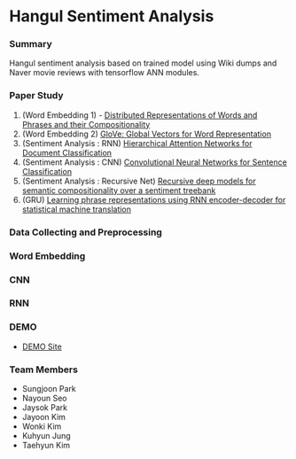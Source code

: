 # Hangul Sentiment Analysis

### Summary
   Hangul sentiment analysis based on trained model using Wiki dumps and Naver movie reviews with tensorflow ANN modules. 

### Paper Study
   1. (Word Embedding 1) - [Distributed Representations of Words and Phrases and their Compositionality](http://papers.nips.cc/paper/5021-distributed-representations-of-words-and-phrases-and-their-compositionality)
   2. (Word Embedding 2) [GloVe: Global Vectors for Word Representation](http://www.aclweb.org/anthology/D14-1162)
   3. (Sentiment Analysis : RNN) [Hierarchical Attention Networks for Document Classification](http://www.aclweb.org/anthology/N16-1174)
   4. (Sentiment Analysis : CNN) [Convolutional Neural Networks for Sentence Classification](https://arxiv.org/abs/1408.5882)
   5. (Sentiment Analysis : Recursive Net) [Recursive deep models for semantic compositionality over a sentiment treebank](http://www.anthology.aclweb.org/D/D13/D13-1170.pdf) 
   6. (GRU) [Learning phrase representations using RNN encoder-decoder for statistical machine translation ](https://arxiv.org/abs/1406.1078)

### Data Collecting and Preprocessing

### Word Embedding


### CNN


### RNN


### DEMO
   * [DEMO Site](http://elice-guest-ds-04.koreasouth.cloudapp.azure.com:8000)

### Team Members
   * Sungjoon Park
   * Nayoun Seo
   * Jaysok Park
   * Jayoon Kim
   * Wonki Kim
   * Kuhyun Jung
   * Taehyun Kim

